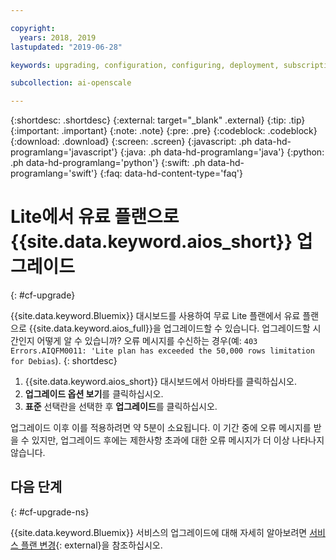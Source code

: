 ```yaml
---

copyright:
  years: 2018, 2019
lastupdated: "2019-06-28"

keywords: upgrading, configuration, configuring, deployment, subscription, service plans, plans

subcollection: ai-openscale

---
```


{:shortdesc: .shortdesc}
{:external: target="_blank" .external}
{:tip: .tip}
{:important: .important}
{:note: .note}
{:pre: .pre}
{:codeblock: .codeblock}
{:download: .download}
{:screen: .screen}
{:javascript: .ph data-hd-programlang='javascript'}
{:java: .ph data-hd-programlang='java'}
{:python: .ph data-hd-programlang='python'}
{:swift: .ph data-hd-programlang='swift'}
{:faq: data-hd-content-type='faq'}

# Lite에서 유료 플랜으로 {{site.data.keyword.aios_short}} 업그레이드
{: #cf-upgrade}

{{site.data.keyword.Bluemix}} 대시보드를 사용하여 무료 Lite 플랜에서 유료 플랜으로 {{site.data.keyword.aios_full}}을 업그레이드할 수 있습니다. 업그레이드할 시간인지 어떻게 알 수 있습니까? 오류 메시지를 수신하는 경우(예: `403 Errors.AIQFM0011: 'Lite plan has exceeded the 50,000 rows limitation for Debias`).
{: shortdesc}

1. {{site.data.keyword.aios_short}} 대시보드에서 아바타를 클릭하십시오. 
2. **업그레이드 옵션 보기**를 클릭하십시오. 
4. **표준** 선택란을 선택한 후 **업그레이드**를 클릭하십시오. 

업그레이드 이후 이를 적용하려면 약 5분이 소요됩니다. 이 기간 중에 오류 메시지를 받을 수 있지만, 업그레이드 후에는 제한사항 초과에 대한 오류 메시지가 더 이상 나타나지 않습니다. 

## 다음 단계
{: #cf-upgrade-ns}

{{site.data.keyword.Bluemix}} 서비스의 업그레이드에 대해 자세히 알아보려면 [서비스 플랜 변경](/docs/resources?topic=resources-changing){: external}을 참조하십시오. 
